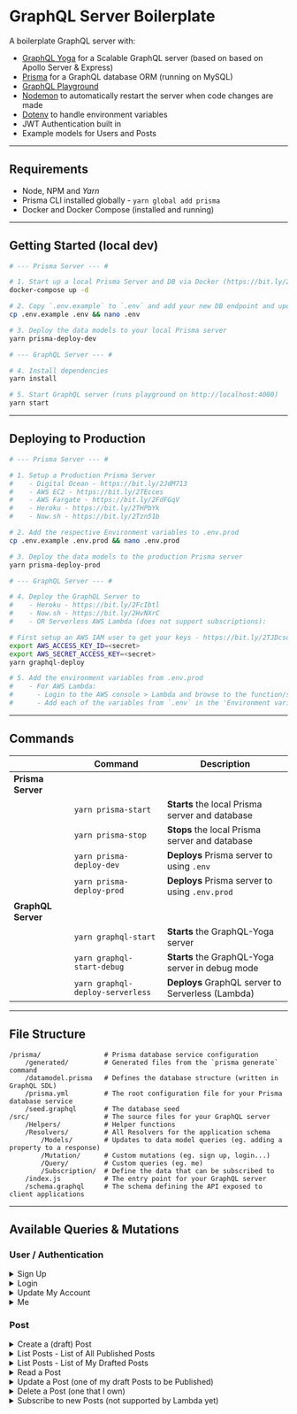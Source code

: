 # GraphQL Server Boilerplate

A boilerplate GraphQL server with:

- [GraphQL Yoga](https://github.com/prisma/graphql-yoga) for a Scalable GraphQL server (based on based on Apollo Server & Express)
- [Prisma](https://www.prisma.io/) for a GraphQL database ORM (running on MySQL)
- [GraphQL Playground](https://github.com/prisma/graphql-playground)
- [Nodemon](https://github.com/remy/nodemon) to automatically restart the server when code changes are made
- [Dotenv](https://github.com/motdotla/dotenv) to handle environment variables
- JWT Authentication built in
- Example models for Users and Posts

---

## Requirements

- Node, NPM and *Yarn*
- Prisma CLI installed globally - `yarn global add prisma`
- Docker and Docker Compose (installed and running)

---

## Getting Started (local dev)

```sh
# --- Prisma Server --- #

# 1. Start up a local Prisma Server and DB via Docker (https://bit.ly/2JpRbQf)
docker-compose up -d

# 2. Copy `.env.example` to `.env` and add your new DB endpoint and update the keys
cp .env.example .env && nano .env

# 3. Deploy the data models to your local Prisma server
yarn prisma-deploy-dev

# --- GraphQL Server --- #

# 4. Install dependencies
yarn install

# 5. Start GraphQL server (runs playground on http://localhost:4000)
yarn start
```

---

## Deploying to Production

```sh
# --- Prisma Server --- #

# 1. Setup a Production Prisma Server
#    - Digital Ocean - https://bit.ly/2JdM713
#    - AWS EC2 - https://bit.ly/2TEcces
#    - AWS Fargate - https://bit.ly/2FdFGqV
#    - Heroku - https://bit.ly/2THPbYk
#    - Now.sh - https://bit.ly/2Tzn51b

# 2. Add the respective Environment variables to .env.prod
cp .env.example .env.prod && nano .env.prod

# 3. Deploy the data models to the production Prisma server
yarn prisma-deploy-prod

# --- GraphQL Server --- #

# 4. Deploy the GraphQL Server to
#    - Heroku - https://bit.ly/2FcIbtl
#    - Now.sh - https://bit.ly/2HvNXrC
#    - OR Serverless AWS Lambda (does not support subscriptions):

# First setup an AWS IAM user to get your keys - https://bit.ly/2TJDcsq
export AWS_ACCESS_KEY_ID=<secret>
export AWS_SECRET_ACCESS_KEY=<secret>
yarn graphql-deploy

# 5. Add the environment variables from .env.prod
#    - For AWS Lambda:
#      - Login to the AWS console > Lambda and browse to the function/s
#      - Add each of the variables from `.env` in the 'Environment variables' section of each function
```

---

## Commands

|| Command | Description |
| --- | --- | --- |
| **Prisma Server** |
|| `yarn prisma-start` | **Starts** the local Prisma server and database |
|| `yarn prisma-stop` | **Stops** the local Prisma server and database |
|| `yarn prisma-deploy-dev` | **Deploys** Prisma server to using `.env` |
|| `yarn prisma-deploy-prod` | **Deploys** Prisma server to using `.env.prod` |
| **GraphQL Server** |
|| `yarn graphql-start` | **Starts** the GraphQL-Yoga server |
|| `yarn graphql-start-debug` | **Starts** the GraphQL-Yoga server in debug mode |
|| `yarn graphql-deploy-serverless` | **Deploys** GraphQL server to Serverless (Lambda) |

---

## File Structure

```
/prisma/                # Prisma database service configuration
    /generated/         # Generated files from the `prisma generate` command
    /datamodel.prisma   # Defines the database structure (written in GraphQL SDL)
    /prisma.yml         # The root configuration file for your Prisma database service
    /seed.graphql       # The database seed
/src/                   # The source files for your GraphQL server
    /Helpers/           # Helper functions
    /Resolvers/         # All Resolvers for the application schema
        /Models/        # Updates to data model queries (eg. adding a property to a response)
        /Mutation/      # Custom mutations (eg. sign up, login...)
        /Query/         # Custom queries (eg. me)
        /Subscription/  # Define the data that can be subscribed to
    /index.js           # The entry point for your GraphQL server
    /schema.graphql     # The schema defining the API exposed to client applications
```

---

## Available Queries & Mutations

### User / Authentication

<details><summary>Sign Up</summary>
<p>

```
mutation {
  signup(
    email: "zeus@examples.com"
    password: "secret42"
    name: "Zeus"
  ) {
    token
    user {
      id
      name
      email
    }
  }
}
```
</p>
</details>

<details><summary>Login</summary>
<p>

```
mutation {
  login(
    email: "zeus@examples.com"
    password: "secret42"
  ) {
    token
    user {
      email
    }
  }
}
```
</p>
</details>

<details><summary>Update My Account</summary>
<p>

```
mutation {
  updateUser(
    email: "zeus@example.com"
    name: "Jane"
    password: "123Abc123Abc"
  ) {
    id
    name
    email
  }
}
```
</p>
</details>

<details><summary>Me</summary>
<p>

*Requires `"Authorization": "Bearer ..."` header*

```
query {
  me {
    id
    name
    email
    posts {
      title
      published
    }
  }
}
```
</p>
</details>

### Post

<details><summary>Create a (draft) Post</summary>
<p>

*Requires `"Authorization": "Bearer ..."` header*

```
mutation {
  createDraft(
    title: "New Draft Post"
    content: "Hello new post that's not posted yet"
  ) {
    id
    title
    content
    author {
      name
    }
  }
}
```
</p>
</details>

<details><summary>List Posts - List of All Published Posts</summary>
<p>

```
query {
  listPosts {
    id
    title
    content
    author {
      name
    }
  }
}
```
</p>
</details>

<details><summary>List Posts - List of My Drafted Posts</summary>
<p>

*Requires `"Authorization": "Bearer ..."` header*

```
query {
  listDraftPosts {
    id
    title
    content
    author {
      name
    }
  }
}
```
</p>
</details>

<details><summary>Read a Post</summary>
<p>

```
query {
  post(id: "cjt74m7fy06at0b18gk07p7ks") {
    id
    title
    content
    author {
      name
    }
  }
}
```
</p>
</details>

<details><summary>Update a Post (one of my draft Posts to be Published)</summary>
<p>

*Requires `"Authorization": "Bearer ..."` header*

```
mutation {
  publish(id: "cjt6q05lh2qi70b45gkux1gfv") {
    id
    title
    content
    published
    author {
      name
    }
  }
}
```
</p>
</details>

<details><summary>Delete a Post (one that I own)</summary>
<p>

*Requires `"Authorization": "Bearer ..."` header*

```
mutation {
  deletePost(id: "cjt6q6des2shk0b45gtusvd9d") {
    id
    title
  }
}
```
</p>
</details>

<details><summary>Subscribe to new Posts (not supported by Lambda yet)</summary>
<p>

```
subscription {
  feedSubscription {
    id
    title
  }
}
```
</p>
</details>
